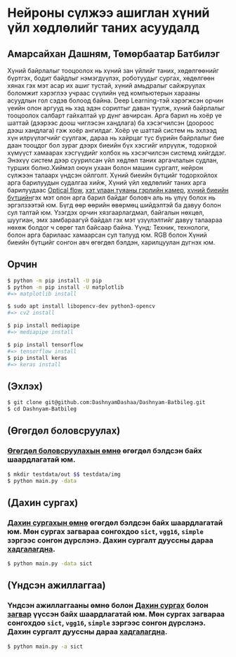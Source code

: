# Нейроны сүлжээ ашиглан хүний үйл хөдлөлийг таних асуудалд
## Амарсайхан Дашням, Төмөрбаатар Батбилэг
Хүний байрлалыг тооцоолох нь хүний зан үйлийг таних, хөдөлгөөнийг бүртгэх, бодит байдлыг нэмэгдүүлэх, роботуудыг сургах, хөдөлгөөн хянах гэх мэт асар их ашиг тустай, хүний амьдралыг сайжруулах боломжит хэрэглээ учраас сүүлийн үед компьютерын харааны асуудлын гол сэдэв болоод байна. Deep Learning-тэй хэрэгжсэн орчин үеийн олон аргууд нь хэд эдэн сорилтыг даван туулж, хүний байрлалыг тооцоолох салбарт гайхалтай үр дүнг авчирсан. Арга барил нь хоёр үе шаттай (дээрээс доош чиглэсэн хандлага) ба хэсэгчилсэн (доороос дээш хандлага) гэж хоёр ангилдаг. Хоёр үе шаттай систем нь эхлээд хүн илрүүлэгчийг суулгаж, дараа нь хайрцаг тус бүрийн байрлалыг бие даан тооцдог бол зураг дээрх биеийн бүх хэсгийг илрүүлж, тодорхой хүмүүст хамаарах хэсгүүдийг холбох нь хэсэгчилсэн системд хийгддэг. Энэхүү систем дээр суурилсан үйл хөдлөл таних аргачлалын судлан, турших болно.Хиймэл оюун ухаан болон машин сургалт, нейрон сүлжээн талаарх үндсэн ойлголт. Хүний биеийн бүтцийг тодорхойлох арга барилуудын судалгаа хийж, Хүний үйл хөдлөлийг таних арга барилуудаас [Optical flow](https://en.wikipedia.org/wiki/Optical_flow), [хэт улаан туяаны гэрлийн камер](https://www.researchgate.net/publication/274091798_Human_Detection_Based_on_the_Generation_of_a_Background_Image_by_Using_a_Far-Infrared_Light_Camera), [хүний биеийн бүтцийн](https://arxiv.org/abs/2104.11712?fbclid=IwAR2SwqSOHi3if7cFbnEd6QOMFZw_1StPRkvL7WFktVRWG1afYWZmmBTz2l4#:~:text=Skeletor%3A%20Skeletal%20Transformers%20for%20Robust%20Body%2DPose%20Estimation,-Tao%20Jiang%2C%20Necati&text=Predicting%203D%20human%20pose%20from,in%20estimating%203D%20from%202D)гэх мэт олон арга барил байдаг боловч аль нь үлүү болох нь эргэлзээтэй юм. Бүгд өөр өөрийн өвөрмөц шийдэлтэй ба давуу болон сул талтай юм. Үзэгдэх орчин хязгаарлагдмал, байгалын нөхцөл, шуугиан, эмх замбараагүй байдал гэх мэт үзүүлэлтийг давуу талаараа нөхөж болдог ч сөрөг тал байсаар байна. Үүнд: Техник, технологи, болон арга барилаас хамаарсан сул талууд юм. RGB болон Хүний биеийн бүтцийг сонгон авч өгөгдөл бэлдэн, харилцуулан дүгнэх юм.


Орчин
-----

``` sh
$ python -m pip install -U pip
$ python -m pip install -U matplotlib
#=> matplotlib install

$ sudo apt install libopencv-dev python3-opencv
#=> cv2 install 

$ pip install mediapipe
#=> mediapipe install 

$ pip install tensorflow
#=> tensorflow install 
$ pip install keras
#=> keras install 
```
(Эхлэх)
-------------
```sh
$ git clone git@github.com:DashnyamDashaa/Dashnyam-Batbileg.git
$ cd Dashnyam-Batbileg
```
(Өгөгдөл боловсруулах)
-------
### [Өгөгдөл боловсруулахын өмнө](https://github.com/DashnyamDashaa/Dashnyam-Batbileg/blob/master/data/readme.md) өгөгдөл бэлдсэн байх шаардлагатай юм.
```sh
$ mkdir testdata/out $$ testdata/img
$ python main.py -data
```
(Дахин сургах)
-------
### [Дахин сургахын өмнө](https://github.com/DashnyamDashaa/Dashnyam-Batbileg/blob/master/testdata/readme.md) өгөгдөл бэлдсэн байх шаардлагатай юм. Мөн сургах загвараа сонгохдоо `sict`, `vgg16`, `simple` зэргээс сонгон дүрслэнэ. Дахин сургалт дууссны дараа [хадгалагдна](https://github.com/DashnyamDashaa/Dashnyam-Batbileg/blob/master/modelH5/readme.md).
```sh
$ python main.py -data sict
```
(Үндсэн ажиллаггаа)
-------
### Үндсэн ажиллаггааны өмнө болон [Дахин сургах](https://github.com/DashnyamDashaa/Dashnyam-Batbileg/blob/master/testdata/readme.md) болон [загвар](https://github.com/DashnyamDashaa/Dashnyam-Batbileg/blob/master/modelH5/readme.md) үүссэн байх шаардлагатай юм. Мөн сургах загвараа сонгохдоо `sict`, `vgg16`, `simple` зэргээс сонгон дүрслэнэ. Дахин сургалт дууссны дараа [хадгалагдна](https://github.com/DashnyamDashaa/Dashnyam-Batbileg/blob/master/modelH5/readme.md).
```sh
$ python main.py -a sict
```

<!-- Installation -->
<!-- ------------ -->
<!-- The `hub` executable has no dependencies, but since it was designed to wrap -->
<!-- `git`, it's recommended to have at least **git 1.7.3** or newer. -->
<!-- platform | manager | command to run -->
<!-- ---------|---------|--------------- -->
<!-- macOS, Linux | [Homebrew](https://docs.brew.sh/Installation) | `brew install hub` -->